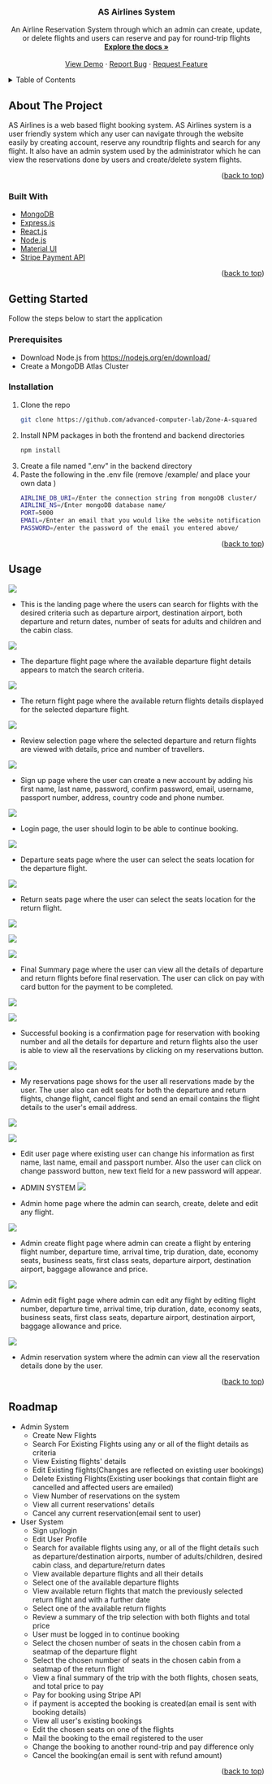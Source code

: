 <div id="top"></div>
<!--
*** Thanks for checking out the Best-README-Template. If you have a suggestion
*** that would make this better, please fork the repo and create a pull request
*** or simply open an issue with the tag "enhancement".
*** Don't forget to give the project a star!
*** Thanks again! Now go create something AMAZING! :D
-->



<!-- PROJECT SHIELDS -->
<!--
*** I'm using markdown "reference style" links for readability.
*** Reference links are enclosed in brackets [ ] instead of parentheses ( ).
*** See the bottom of this document for the declaration of the reference variables
*** for contributors-url, forks-url, etc. This is an optional, concise syntax you may use.
*** https://www.markdownguide.org/basic-syntax/#reference-style-links
-->



<!-- PROJECT LOGO -->
<br />
<div align="center">
  

<h3 align="center">AS Airlines System</h3>

  <p align="center">
    An Airline Reservation System through which an admin can create, update, or delete flights and users can reserve and pay for round-trip flights
    <br />
    <a href="https://github.com/advanced-computer-lab/Zone-A-squared"><strong>Explore the docs »</strong></a>
    <br />
    <br />
    <a href="https://github.com/advanced-computer-lab/Zone-A-squared">View Demo</a>
    ·
    <a href="https://github.com/advanced-computer-lab/Zone-A-squared/issues">Report Bug</a>
    ·
    <a href="https://github.com/advanced-computer-lab/Zone-A-squared/issues">Request Feature</a>
  </p>
</div>



<!-- TABLE OF CONTENTS -->
<details>
  <summary>Table of Contents</summary>
  <ol>
    <li>
      <a href="#about-the-project">About The Project</a>
      <ul>
        <li><a href="#built-with">Built With</a></li>
      </ul>
    </li>
    <li>
      <a href="#getting-started">Getting Started</a>
      <ul>
        <li><a href="#prerequisites">Prerequisites</a></li>
        <li><a href="#installation">Installation</a></li>
      </ul>
    </li>
    <li><a href="#usage">Usage</a></li>
    <li><a href="#roadmap">Roadmap</a></li>
    <li><a href="#contributing">Contributing</a></li>
  </ol>
</details>



<!-- ABOUT THE PROJECT -->
## About The Project



AS Airlines is a web based flight booking system. AS Airlines system is a user friendly system which any user can navigate through the website easily by creating account, reserve any roundtrip flights and search for any flight.
It also have an admin system used by the administrator which he can view the reservations done by users and create/delete system flights.

<p align="right">(<a href="#top">back to top</a>)</p>



### Built With

* [MongoDB](https://mongodb.com/)
* [Express.js](https://expressjs.com/)
* [React.js](https://reactjs.org/)
* [Node.js](https://nodejs.org/)
* [Material UI](https://mui.com/)
* [Stripe Payment API](https://stripe.com/)

<p align="right">(<a href="#top">back to top</a>)</p>



<!-- GETTING STARTED -->
## Getting Started

Follow the steps below to start the application 

### Prerequisites

* Download Node.js from https://nodejs.org/en/download/
* Create a MongoDB Atlas Cluster

### Installation

1. Clone the repo
   ```sh
   git clone https://github.com/advanced-computer-lab/Zone-A-squared
   ```
2. Install NPM packages in both the frontend and backend directories
   ```sh
   npm install
   ```
3. Create a file named ".env" in the backend directory
4. Paste the following in the .env file (remove /example/ and place your own data )
   ```sh
   AIRLINE_DB_URI=/Enter the connection string from mongoDB cluster/
   AIRLINE_NS=/Enter mongoDB database name/
   PORT=5000
   EMAIL=/Enter an email that you would like the website notification emails be sent from/
   PASSWORD=/enter the password of the email you entered above/
   ```

<p align="right">(<a href="#top">back to top</a>)</p>



<!-- USAGE EXAMPLES -->
## Usage

![][landing-ss] 

- This is the landing page where the users can search for flights with the desired criteria such as departure airport, destination airport, both departure and return dates, number of seats for adults and children and the cabin class. 
  


![][depflights-ss] 

- The departure flight page where the available departure flight details appears to match the search criteria.


![][retflights-ss] 

- The return flight page where the available return flights details displayed for the selected departure flight.


![][reviewselection-ss] 

- Review selection page where the selected departure and return flights are viewed with details, price and number of travellers.

![][signup-ss]

- Sign up page where the user can create a new account by adding his first name, last name, password, confirm password, email, username, passport number, address, country code and phone number.

![][login-ss] 

- Login page, the user should login to be able to continue booking.


![][depseats-ss]

- Departure seats page where the user can select the seats location for the departure flight.


![][retseats-ss]

- Return seats page where the user can select the seats location for the return flight.


![][finalbooking1-ss]

![][finalbooking2-ss]

![][finalbooking3-ss]

- Final Summary page where the user can view all the details of departure and return flights before final reservation. The user can click on pay with card button for the payment to be completed.



![][successfulbooking1-ss]

![][successfulbooking2-ss]

- Successful booking is a confirmation page for reservation with booking number and all the details for departure and return flights also the user is able to view all the reservations by clicking on my reservations button.


![][myreservations-ss]

- My reservations page shows for the user all reservations made by the user. The user also can edit seats for both the departure and return flights, change flight, cancel flight and send an email contains the flight details to the user's email address.


![][edituser-ss]

![][edituserpass-ss]


- Edit user page where existing user can change his information as first name, last name, email and passport number. Also the user can click on change password button, new text field for a new password will appear.



- ADMIN SYSTEM
![][adminhome-ss]

- Admin home page where the admin can search, create, delete and edit any flight.


![][admincreateflight-ss]

- Admin create flight page where admin can create a flight by entering flight number, departure time, arrival time, trip duration, date, economy seats, business seats, first class seats, departure airport, destination airport, baggage allowance and price.


![][admineditflight-ss]


- Admin edit flight page where admin can edit any flight by editing flight number, departure time, arrival time, trip duration, date, economy seats, business seats, first class seats, departure airport, destination airport, baggage allowance and price.

![][reservationadmin-ss]

- Admin reservation system where the admin can view all the reservation details done by the user.
<p align="right">(<a href="#top">back to top</a>)</p>



<!-- ROADMAP -->
## Roadmap

- Admin System
    - Create New Flights
    - Search For Existing Flights using any or all of the flight details as criteria
    - View Existing flights' details
    - Edit Existing flights(Changes are reflected on existing user bookings)
    - Delete Existing Flights(Existing user bookings that contain flight are cancelled and affected users are emailed)
    - View Number of reservations on the system
    - View all current reservations' details
    - Cancel any current reservation(email sent to user)
- User System
    - Sign up/login
    - Edit User Profile
    - Search for available flights using any, or all of the flight details such as departure/destination airports, number of adults/children, desired cabin class, and departure/return dates
    - View available departure flights and all their details
    - Select one of the available departure flights
    - View available return flights that match the previously selected return flight and with a further date
    - Select one of the available return flights
    - Review a summary of the trip selection with both flights and total price
    - User must be logged in to continue booking
    - Select the chosen number of seats in the chosen cabin from a seatmap of the departure flight
    - Select the chosen number of seats in the chosen cabin from a seatmap of the return flight
    - View a final summary of the trip with the both flights, chosen seats, and total price to pay
    - Pay for booking using Stripe API
    - if payment is accepted the booking is created(an email is sent with booking details)
    - View all user's existing bookings
    - Edit the chosen seats on one of the flights
    - Mail the booking to the email registered to the user
    - Change the booking to another round-trip and pay difference only
    - Cancel the booking(an email is sent with refund amount)   

<p align="right">(<a href="#top">back to top</a>)</p>






<!-- MARKDOWN LINKS & IMAGES -->
<!-- https://www.markdownguide.org/basic-syntax/#reference-style-links -->
[contributors-shield]: https://img.shields.io/github/contributors/github_username/repo_name.svg?style=for-the-badge
[contributors-url]: https://github.com/github_username/repo_name/graphs/contributors
[forks-shield]: https://img.shields.io/github/forks/github_username/repo_name.svg?style=for-the-badge
[forks-url]: https://github.com/github_username/repo_name/network/members
[stars-shield]: https://img.shields.io/github/stars/github_username/repo_name.svg?style=for-the-badge
[stars-url]: https://github.com/github_username/repo_name/stargazers
[issues-shield]: https://img.shields.io/github/issues/github_username/repo_name.svg?style=for-the-badge
[issues-url]: https://github.com/github_username/repo_name/issues
[license-shield]: https://img.shields.io/github/license/github_username/repo_name.svg?style=for-the-badge
[license-url]: https://github.com/github_username/repo_name/blob/master/LICENSE.txt
[linkedin-shield]: https://img.shields.io/badge/-LinkedIn-black.svg?style=for-the-badge&logo=linkedin&colorB=555
[linkedin-url]: https://linkedin.com/in/linkedin_username
[product-screenshot]: images/screenshot.png
[test-screenshot]: images/mkr.png
[landing-ss]:images/landing.png
[depflights-ss]:images/depflights.png
[retflights-ss]:images/retflights.png
[reviewselection-ss]:images/reviewselection.png
[depseats-ss]:images/depseats.png
[retseats-ss]:images/retseats.png
[login-ss]:images/login.png
[myreservations-ss]:images/myreservations.png
[successfulbooking1-ss]:images/successfulbooking1.png
[successfulbooking2-ss]:images/successfulbooking2.png
[finalbooking1-ss]:images/finalbooking1.png
[finalbooking2-ss]:images/finalbooking2.png
[finalbooking3-ss]:images/finalbooking3.png
[myreservations-ss]:images/myreservations.png
[adminhome-ss]:images/adminhome.png
[reservationadmin-ss]:images/reservationadmin.png
[signup-ss]:images/signup.png
[edituser-ss]:images/edituser.png
[edituserpass-ss]:images/edituserpass.png
[admincreateflight-ss]:images/admincreateflight.png
[admineditflight-ss]:images/admineditflight.png
